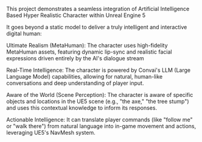 This project demonstrates a seamless integration of Artificial Intelligence Based Hyper Realistic Character within Unreal Engine 5

It goes beyond a static model to deliver a truly intelligent and interactive digital human:

Ultimate Realism (MetaHuman): The character uses high-fidelity MetaHuman assets, featuring dynamic lip-sync and realistic facial expressions driven entirely by the AI's dialogue stream

Real-Time Intelligence: The character is powered by Convai's LLM (Large Language Model) capabilities, allowing for natural, human-like conversations and deep understanding of player input.

Aware of the World (Scene Perception): The character is aware of specific objects and locations in the UE5 scene (e.g., "the axe," "the tree stump") and uses this contextual knowledge to inform its responses.

Actionable Intelligence: It can translate player commands (like "follow me" or "walk there") from natural language into in-game movement and actions, leveraging UE5's NavMesh system.
